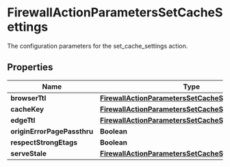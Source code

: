 

# FirewallActionParametersSetCacheSettings

The configuration parameters for the set_cache_settings action.

## Properties

| Name | Type | Description | Notes |
|------------ | ------------- | ------------- | -------------|
|**browserTtl** | [**FirewallActionParametersSetCacheSettingsBrowserTtl**](FirewallActionParametersSetCacheSettingsBrowserTtl.md) |  |  [optional] |
|**cacheKey** | [**FirewallActionParametersSetCacheSettingsCacheKey**](FirewallActionParametersSetCacheSettingsCacheKey.md) |  |  [optional] |
|**edgeTtl** | [**FirewallActionParametersSetCacheSettingsEdgeTtl**](FirewallActionParametersSetCacheSettingsEdgeTtl.md) |  |  [optional] |
|**originErrorPagePassthru** | **Boolean** |  |  [optional] |
|**respectStrongEtags** | **Boolean** |  |  [optional] |
|**serveStale** | [**FirewallActionParametersSetCacheSettingsServeStale**](FirewallActionParametersSetCacheSettingsServeStale.md) |  |  [optional] |



